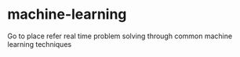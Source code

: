 # machine-learning
Go to place refer real time problem solving through common machine learning techniques
